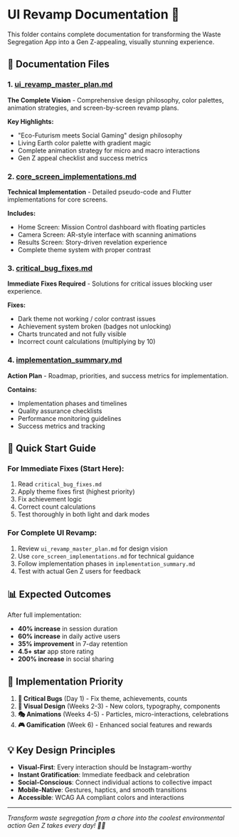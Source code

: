 # UI Revamp Documentation 🎨

This folder contains complete documentation for transforming the Waste Segregation App into a Gen Z-appealing, visually stunning experience.

## 📁 Documentation Files

### 1. [ui_revamp_master_plan.md](./ui_revamp_master_plan.md)
**The Complete Vision** - Comprehensive design philosophy, color palettes, animation strategies, and screen-by-screen revamp plans.

**Key Highlights:**
- "Eco-Futurism meets Social Gaming" design philosophy
- Living Earth color palette with gradient magic
- Complete animation strategy for micro and macro interactions
- Gen Z appeal checklist and success metrics

### 2. [core_screen_implementations.md](./core_screen_implementations.md)
**Technical Implementation** - Detailed pseudo-code and Flutter implementations for core screens.

**Includes:**
- Home Screen: Mission Control dashboard with floating particles
- Camera Screen: AR-style interface with scanning animations
- Results Screen: Story-driven revelation experience
- Complete theme system with proper contrast

### 3. [critical_bug_fixes.md](./critical_bug_fixes.md)
**Immediate Fixes Required** - Solutions for critical issues blocking user experience.

**Fixes:**
- Dark theme not working / color contrast issues
- Achievement system broken (badges not unlocking)
- Charts truncated and not fully visible
- Incorrect count calculations (multiplying by 10)

### 4. [implementation_summary.md](./implementation_summary.md)
**Action Plan** - Roadmap, priorities, and success metrics for implementation.

**Contains:**
- Implementation phases and timelines
- Quality assurance checklists
- Performance monitoring guidelines
- Success metrics and tracking

## 🚀 Quick Start Guide

### For Immediate Fixes (Start Here):
1. Read `critical_bug_fixes.md`
2. Apply theme fixes first (highest priority)
3. Fix achievement logic
4. Correct count calculations
5. Test thoroughly in both light and dark modes

### For Complete UI Revamp:
1. Review `ui_revamp_master_plan.md` for design vision
2. Use `core_screen_implementations.md` for technical guidance
3. Follow implementation phases in `implementation_summary.md`
4. Test with actual Gen Z users for feedback

## 📊 Expected Outcomes

After full implementation:
- **40% increase** in session duration
- **60% increase** in daily active users  
- **35% improvement** in 7-day retention
- **4.5+ star** app store rating
- **200% increase** in social sharing

## 🎯 Implementation Priority

1. **🚨 Critical Bugs** (Day 1) - Fix theme, achievements, counts
2. **🎨 Visual Design** (Weeks 2-3) - New colors, typography, components
3. **🎭 Animations** (Weeks 4-5) - Particles, micro-interactions, celebrations
4. **🎮 Gamification** (Week 6) - Enhanced social features and rewards

## 💡 Key Design Principles

- **Visual-First**: Every interaction should be Instagram-worthy
- **Instant Gratification**: Immediate feedback and celebration
- **Social-Conscious**: Connect individual actions to collective impact
- **Mobile-Native**: Gestures, haptics, and smooth transitions
- **Accessible**: WCAG AA compliant colors and interactions

---

*Transform waste segregation from a chore into the coolest environmental action Gen Z takes every day! 🌱✨*
